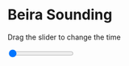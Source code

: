 <h1>Beira Sounding</h1>
<p>Drag the slider to change the time</p>

<div class="slidecontainer">
<input oninput='setImage(this)' class="slider" type="range" min="0" max="2" value="0" step="1" />
<img id='img'/>
</div>

<script>
var img = document.getElementById('img');
var img_array = ['/assets/images/skwt/skd_beira_wrfout_d01_2020-07-27_12:00:00.png',
'/assets/images/skwt/skd_beira_wrfout_d01_2020-07-27_18:00:00.png',];
function setImage(obj)
{
        var value = obj.value;
        img.src = img_array[value];

}
</script>

